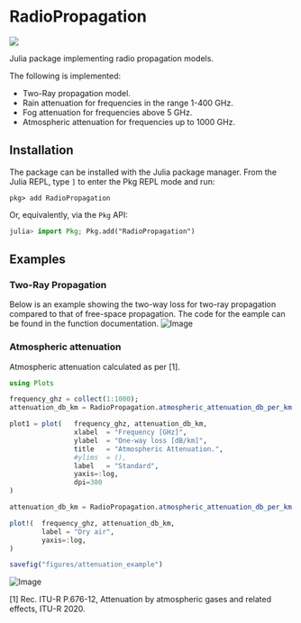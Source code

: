 # RadioPropagation

[![](https://img.shields.io/badge/docs-latest-blue.svg)](https://erikbuer.github.io/RadioPropagation.jl/dev/)

Julia package implementing radio propagation models.

The following is implemented:

- Two-Ray propagation model.
- Rain attenuation for frequencies in the range 1-400 GHz.
- Fog attenuation for frequencies above 5 GHz.
- Atmospheric attenuation for frequencies up to 1000 GHz.

## Installation

The package can be installed with the Julia package manager.
From the Julia REPL, type `]` to enter the Pkg REPL mode and run:

```pkg
pkg> add RadioPropagation
```

Or, equivalently, via the `Pkg` API:

```julia
julia> import Pkg; Pkg.add("RadioPropagation")
```

## Examples

### Two-Ray Propagation

Below is an example showing the two-way loss for two-ray propagation compared to that of free-space propagation.
The code for the eample can be found in the function documentation.
![Image](figures/example_figure.png?raw=true)

### Atmospheric attenuation

Atmospheric attenuation calculated as per [1].

```julia
using Plots

frequency_ghz = collect(1:1000);
attenuation_db_km = RadioPropagation.atmospheric_attenuation_db_per_km.( frequency_ghz );

plot1 = plot(   frequency_ghz, attenuation_db_km,
                xlabel  = "Frequency [GHz]",
                ylabel  = "One-way loss [dB/km]",
                title   = "Atmospheric Attenuation.",
                #ylims  = (),
                label   = "Standard",
                yaxis=:log,
                dpi=300
)

attenuation_db_km = RadioPropagation.atmospheric_attenuation_db_per_km.( frequency_ghz, 288.15, 0 );

plot!(  frequency_ghz, attenuation_db_km,
        label = "Dry air",
        yaxis=:log,
)

savefig("figures/attenuation_example")
```

![Image](figures/attenuation_example.png?raw=true)

[1] Rec. ITU-R P.676-12, Attenuation by atmospheric gases and related effects, ITU-R 2020.

